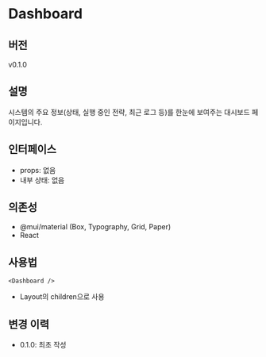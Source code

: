 # Dashboard
## 버전
v0.1.0

## 설명
시스템의 주요 정보(상태, 실행 중인 전략, 최근 로그 등)를 한눈에 보여주는 대시보드 페이지입니다.

## 인터페이스
- props: 없음
- 내부 상태: 없음

## 의존성
- @mui/material (Box, Typography, Grid, Paper)
- React

## 사용법
```tsx
<Dashboard />
```
- Layout의 children으로 사용

## 변경 이력
- 0.1.0: 최초 작성 